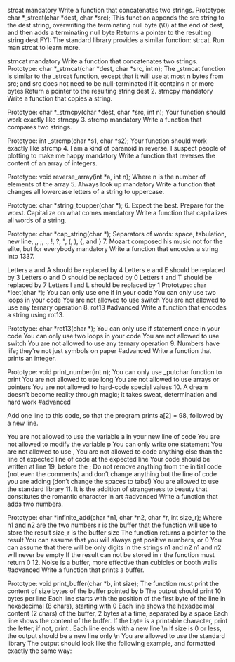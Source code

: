strcat mandatory Write a function that concatenates two strings.
Prototype: char *_strcat(char *dest, char *src); This function appends the src string to the dest string, overwriting the terminating null byte (\0) at the end of dest, and then adds a terminating null byte Returns a pointer to the resulting string dest FYI: The standard library provides a similar function: strcat. Run man strcat to learn more.

strncat mandatory Write a function that concatenates two strings.
Prototype: char *_strncat(char *dest, char *src, int n); The _strncat function is similar to the _strcat function, except that it will use at most n bytes from src; and src does not need to be null-terminated if it contains n or more bytes Return a pointer to the resulting string dest 2. strncpy mandatory Write a function that copies a string.

Prototype: char *_strncpy(char *dest, char *src, int n); Your function should work exactly like strncpy 3. strcmp mandatory Write a function that compares two strings.

Prototype: int _strcmp(char *s1, char *s2); Your function should work exactly like strcmp 4. I am a kind of paranoid in reverse. I suspect people of plotting to make me happy mandatory Write a function that reverses the content of an array of integers.

Prototype: void reverse_array(int *a, int n); Where n is the number of elements of the array 5. Always look up mandatory Write a function that changes all lowercase letters of a string to uppercase.

Prototype: char *string_toupper(char *); 6. Expect the best. Prepare for the worst. Capitalize on what comes mandatory Write a function that capitalizes all words of a string.

Prototype: char *cap_string(char *); Separators of words: space, tabulation, new line, ,, ;, ., !, ?, ", (, ), {, and } 7. Mozart composed his music not for the elite, but for everybody mandatory Write a function that encodes a string into 1337.

Letters a and A should be replaced by 4 Letters e and E should be replaced by 3 Letters o and O should be replaced by 0 Letters t and T should be replaced by 7 Letters l and L should be replaced by 1 Prototype: char *leet(char *); You can only use one if in your code You can only use two loops in your code You are not allowed to use switch You are not allowed to use any ternary operation 8. rot13 #advanced Write a function that encodes a string using rot13.

Prototype: char *rot13(char *); You can only use if statement once in your code You can only use two loops in your code You are not allowed to use switch You are not allowed to use any ternary operation 9. Numbers have life; they're not just symbols on paper #advanced Write a function that prints an integer.

Prototype: void print_number(int n); You can only use _putchar function to print You are not allowed to use long You are not allowed to use arrays or pointers You are not allowed to hard-code special values 10. A dream doesn't become reality through magic; it takes sweat, determination and hard work #advanced

Add one line to this code, so that the program prints a[2] = 98, followed by a new line.

You are not allowed to use the variable a in your new line of code You are not allowed to modify the variable p You can only write one statement You are not allowed to use , You are not allowed to code anything else than the line of expected line of code at the expected line Your code should be written at line 19, before the ; Do not remove anything from the initial code (not even the comments) and don’t change anything but the line of code you are adding (don’t change the spaces to tabs!) You are allowed to use the standard library 11. It is the addition of strangeness to beauty that constitutes the romantic character in art #advanced Write a function that adds two numbers.

Prototype: char *infinite_add(char *n1, char *n2, char *r, int size_r); Where n1 and n2 are the two numbers r is the buffer that the function will use to store the result size_r is the buffer size The function returns a pointer to the result You can assume that you will always get positive numbers, or 0 You can assume that there will be only digits in the strings n1 and n2 n1 and n2 will never be empty If the result can not be stored in r the function must return 0 12. Noise is a buffer, more effective than cubicles or booth walls #advanced Write a function that prints a buffer.

Prototype: void print_buffer(char *b, int size); The function must print the content of size bytes of the buffer pointed by b The output should print 10 bytes per line Each line starts with the position of the first byte of the line in hexadecimal (8 chars), starting with 0 Each line shows the hexadecimal content (2 chars) of the buffer, 2 bytes at a time, separated by a space Each line shows the content of the buffer. If the byte is a printable character, print the letter, if not, print . Each line ends with a new line \n If size is 0 or less, the output should be a new line only \n You are allowed to use the standard library The output should look like the following example, and formatted exactly the same way:
